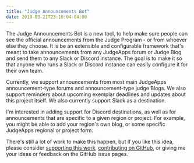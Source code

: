 ```yaml
---
title: "Judge Announcements Bot"
date: 2019-03-21T23:16:04-04:00
---
```


The Judge Announcements Bot is a new tool, to help make sure people can see the
official announcements from the Judge Program - or from whoever else they
choose. It is be an extensible and configurable framework that's meant to take
announcements from any JudgeApps forum or Judge Blog and send them to any Slack
or Discord instance. The goal is to make it so that anyone who runs a Slack or
Discord instance can easily configure it for their own team.

Currently, we support announcements from most main JudgeApps announcement-type
forums and announcement-type judge Blogs. We also support reminders about
upcoming exemplar deadlines and updates about this project itself. We also
currently support Slack as a destination.

I'm interested in adding support for Discord destinations, as well as for
announcements that are specific to a given region or project. For example, you
might be able to add your region's own blog, or some specific JudgeApps regional
or project form.

There's still a lot of work to make this happen, but if you like this idea,
please consider [supporting this work](/support/), [contributing on
GitHub](https://github.com/dcollinsn/judge-announcement/), or giving me your
ideas or feedback on the GitHub issue pages.
